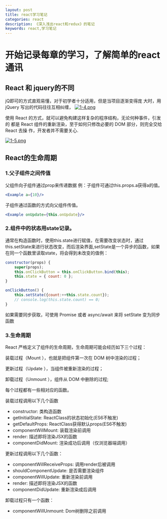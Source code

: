 ```yaml
---
layout: post
title: react学习笔记
categories: react
description: 《深入浅出react和redux》的笔记
keywords: react,学习笔记
---
```

# 开始记录每章的学习，了解简单的react通讯

## React 和 jquery的不同

jQ即可的方式直观易懂，对于初学者十分适用，但是当项目逐渐变得庞
大时，用 jQuery 写出的代码往往互相纠缠，
[![1-4.png](https://i.loli.net/2018/05/17/5afd573fe55ef.png)](https://i.loli.net/2018/05/17/5afd573fe55ef.png)

使用 React 的方式，就可以避免构建这样复杂的程序结构，无论何种事件，引发的
都是 React 组件的重新渲染，至于如何只修改必要的 DOM 部分，则完全交给 React 去操
作，开发者并不需要关心.

[![1-5.png](https://i.loli.net/2018/05/17/5afd577ba4fe2.png)](https://i.loli.net/2018/05/17/5afd577ba4fe2.png)

## React的生命周期

### 1.父子组件之间传值

父组件向子组件通过prop来传递数据
例：子组件可通过this.props.a获得a的值。

```jsx
<Example a={10}/>
```

子组件通过函数的方式向父组件传值。

```jsx
<Example onUpdate={this.onUpdate}/>
```

### 2.组件中的状态用state记录。

通常在构造函数时，使用this.state进行赋值，在需要改变状态时，通过this.setState来进行状态改变，而后渲染界面,setState是一个异步的函数，如果在同一个函数里读取state，将会得到未改变的值例：

```js
constructor(props) {
    super(props);
    this.onClickButton = this.onClickButton.bind(this);
    this.state = { count: 0 };
}

onClickButton() {
    this.setState({count:++this.state.count});
    // console.log(this.state.count) == 0;
}
```

如果需要同步获取，可使用 Promise 或者 async/await 来将 setState 变为同步函数

### 3.生命周期

React 严格定义了组件的生命周期，生命周期可能会经历如下三个过程：

装载过程（Mount ），也就是把组件第一次在 DOM 树中渲染的过程；

更新过程（Update ），当组件被重新渲染的过程；

卸载过程（Unmount ），组件从 DOM 中删除的过程;

每个过程都有一些相对应的函数。

装载过程调用以下几个函数

- constructor: 类构造函数
- getlnitialState: ReactClass的状态初始化(ES6不触发)
- getDefaultProps: ReactClass获得默认props(ES6不触发)
- componentWillMount: 装载渲染前调用
- render: 描述即将渲染JSX的函数
- componentDidMount: 渲染成功后调用（仅浏览器端调用）

更新过程调用以下几个函数：

- componentWillReceiveProps: 调用render后被调用
- shouldComponentUpdate: 是否需要渲染组件
- componentWillUpdate: 重新渲染前调用
- render: 描述即将渲染JSX的函数
- componentDidUpdate: 重新渲染成后调用

卸载过程只有一个函数：

- componentWillUnmount: Dom树删除之前调用